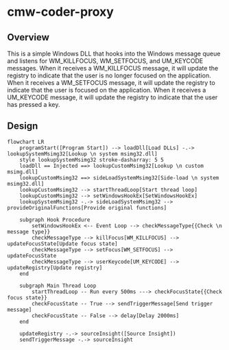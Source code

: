 # cmw-coder-proxy

## Overview

This is a simple Windows DLL that hooks into the Windows message queue and listens for WM_KILLFOCUS, WM_SETFOCUS, and
UM_KEYCODE messages. When it receives a WM_KILLFOCUS message, it will update the registry to indicate that the user is
no longer focused on the application. When it receives a WM_SETFOCUS message, it will update the registry to indicate
that the user is focused on the application. When it receives a UM_KEYCODE message, it will update the registry to
indicate that the user has pressed a key.

## Design

```mermaid
flowchart LR
    programStart([Program Start]) --> loadDll[Load DLLs] -.-> lookupSystemMsimg32[Lookup \n system msimg32.dll]
    style lookupSystemMsimg32 stroke-dasharray: 5 5
    loadDll == Injected ==> lookupCustomMsimg32[Lookup \n custom msimg.dll]
    lookupCustomMsimg32 ==> sideLoadSystemMsimg32[Side-load \n system msimg32.dll]
    lookupCustomMsimg32 --> startThreadLoop[Start thread loop]
    lookupCustomMsimg32 --> setWindowsHookEx[SetWindowsHookEx]
    lookupSystemMsimg32 -.-> sideLoadSystemMsimg32 --> provideOriginalFunctions[Provide original functions]

    subgraph Hook Procedure
        setWindowsHookEx <-- Event Loop --> checkMessageType{{Check \n message type}}
        checkMessageType --> killFocus[WM_KILLFOCUS] --> updateFocusState[Update focus state]
        checkMessageType --> setFocus[WM_SETFOCUS] --> updateFocusState
        checkMessageType --> userKeycode[UM_KEYCODE] --> updateRegistry[Update registry]
    end

    subgraph Main Thread Loop
        startThreadLoop -- Run every 500ms ---> checkFocusState{{Check focus state}}
        checkFocusState -- True --> sendTriggerMessage[Send trigger message]
        checkFocusState -- False --> delay[Delay 2000ms]
    end

    updateRegistry -.-> sourceInsight([Source Insight])
    sendTriggerMessage -.-> sourceInsight
```